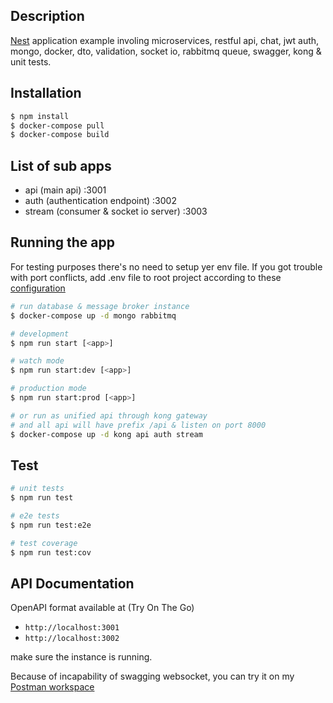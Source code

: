 ## Description

[Nest](https://github.com/nestjs/nest) application example involing microservices, restful api, chat, jwt auth, mongo, docker, dto, validation, socket io, rabbitmq queue, swagger, kong & unit tests.

## Installation

```bash
$ npm install
$ docker-compose pull
$ docker-compose build
```

## List of sub apps
- api (main api) :3001
- auth (authentication endpoint) :3002
- stream (consumer & socket io server) :3003

## Running the app
For testing purposes there's no need to setup yer env file.
If you got trouble with port conflicts, add .env file to root project according to these [configuration](./config/configuration.ts)
```bash
# run database & message broker instance
$ docker-compose up -d mongo rabbitmq

# development
$ npm run start [<app>]

# watch mode
$ npm run start:dev [<app>]

# production mode
$ npm run start:prod [<app>]

# or run as unified api through kong gateway
# and all api will have prefix /api & listen on port 8000
$ docker-compose up -d kong api auth stream

```

## Test

```bash
# unit tests
$ npm run test

# e2e tests
$ npm run test:e2e

# test coverage
$ npm run test:cov
```

## API Documentation
OpenAPI format available at (Try On The Go)
- `http://localhost:3001` 
- `http://localhost:3002` 

make sure the instance is running.

Because of incapability of swagging websocket, you can try it on my [Postman workspace](https://www.postman.com/blue-crescent-479369/workspace/yanuar-s-space)

